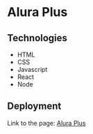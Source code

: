 # Alura Plus

## Technologies

- HTML
- CSS
- Javascript
- React
- Node

## Deployment

<p>Link to the page: 
<a href="https://guilhermerocha0.github.io/alura-plus/"
rel="noopener noreferrer" target="_blank">Alura Plus</a>
</p>
